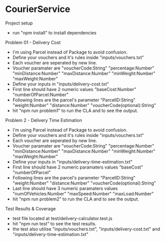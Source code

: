 # CourierService

Project setup
- run "npm install" to install dependencies

Problem 01 - Delivery Cost
- I'm using Parcel instead of Package to avoid confusion.
- Define your vouchers and it's rules inside "inputs/vouchers.txt"
- Each voucher are seperated by new line.
- Voucher paramater are "voucherCode:String" "percentage:Number" "minDistance:Number" "maxDistance:Number" "minWeight:Number" "maxWeight:Number"
- Define your inputs in "inputs/delivery-cost.txt"
- First line should have 2 numeric values "baseCost:Number" "numberOfParcel:Number"
- Following lines are the parcel's parameter "ParcelID:String" "weight:Number" "distance:Number" "voucherCode(optional):String"
- hit "npm run problem1" to run the CLA and to see the output.


Problem 2 - Delivery Time Estimation
- I'm using Parcel instead of Package to avoid confusion.
- Define your vouchers and it's rules inside "inputs/vouchers.txt"
- Each voucher are seperated by new line.
- Voucher paramater are "voucherCode:String" "percentage:Number" "minDistance:Number" "maxDistance:Number" "minWeight:Number" "maxWeight:Number"
- Define your inputs in "inputs/delivery-time-estimation.txt"
- First line should have 2 numeric paramaters values "baseCost" "numberOfParcel"
- Following lines are the parcel's parameter "ParcelID:String" "weight:Number" "distance:Number" "voucherCode(optional):String"
- Last line should have 3 numeric paramaters values "numOfVehicles:Number" "maxSpeed:Number" "maxLoad:Number"
- hit "npm run problem2" to run the CLA and to see the output.


Test Results & Coverage
- test file located at test/delivery-calculator.test.js
- hit "npm run test" to see the test results.
- the test also utilise "inputs/vouchers.txt", "inputs/delivery-cost.txt" and "inputs/delivery-time-estimation.txt"